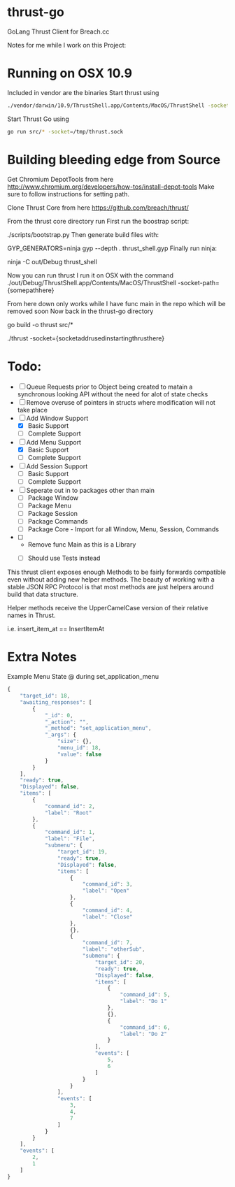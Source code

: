 thrust-go
=========

GoLang Thrust Client for Breach.cc 

Notes for me while I work on this Project:

Running on OSX 10.9
==================
Included in vendor are the binaries
Start thrust using
```bash
./vendor/darwin/10.9/ThrustShell.app/Contents/MacOS/ThrustShell -socket-path=/tmp/thrust.sock
```
Start Thrust Go using
```bash
go run src/* -socket=/tmp/thrust.sock
```


Building bleeding edge from Source
======
Get Chromium DepotTools from here
http://www.chromium.org/developers/how-tos/install-depot-tools
Make sure to follow instructions for setting path.

Clone Thrust Core from here
https://github.com/breach/thrust/

From the thrust core directory run 
First run the boostrap script:

./scripts/bootstrap.py 
Then generate build files with:

GYP_GENERATORS=ninja gyp --depth . thrust_shell.gyp
Finally run ninja:

ninja -C out/Debug thrust_shell

Now you can run thrust 
I run it on OSX with the command
 ./out/Debug/ThrustShell.app/Contents/MacOS/ThrustShell -socket-path={somepathhere}


From here down only works while I have  func main in the repo which will be removed soon
Now back in the thrust-go directory

go build -o thrust src/* 

./thrust -socket={socketaddrusedinstartingthrusthere}


Todo:
================

- [ ] Queue Requests prior to Object being created to matain a synchronous looking API without the need for alot of state checks
- [ ] Remove overuse of pointers in structs where modification will not take place
- [ ] Add Window Support
  - [X] Basic Support
  - [ ] Complete Support 

- [ ] Add Menu Support
  - [X] Basic Support
  - [ ] Complete Support

- [ ] Add Session Support
  - [ ] Basic Support
  - [ ] Complete Support

- [ ] Seperate out in to packages other than main
  - [ ] Package Window
  - [ ] Package Menu
  - [ ] Package Session
  - [ ] Package Commands
  - [ ] Package Core - Import for all Window, Menu, Session, Commands 

- [ ] - Remove func Main as this is a Library
  - [ ] Should use Tests instead


This thrust client exposes enough Methods to be fairly forwards compatible even without adding new helper methods. The beauty of working with a stable JSON RPC Protocol is that most methods are just helpers around build that data structure.

Helper methods receive the UpperCamelCase version of their relative names in Thrust.

i.e. insert_item_at == InsertItemAt



Extra Notes
================
Example Menu State @ during set_application_menu

```javascript
{
    "target_id": 18,
    "awaiting_responses": [
        {
            "_id": 0,
            "_action": "",
            "_method": "set_application_menu",
            "_args": {
                "size": {},
                "menu_id": 18,
                "value": false
            }
        }
    ],
    "ready": true,
    "Displayed": false,
    "items": [
        {
            "command_id": 2,
            "label": "Root"
        },
        {
            "command_id": 1,
            "label": "File",
            "submenu": {
                "target_id": 19,
                "ready": true,
                "Displayed": false,
                "items": [
                    {
                        "command_id": 3,
                        "label": "Open"
                    },
                    {
                        "command_id": 4,
                        "label": "Close"
                    },
                    {},
                    {
                        "command_id": 7,
                        "label": "otherSub",
                        "submenu": {
                            "target_id": 20,
                            "ready": true,
                            "Displayed": false,
                            "items": [
                                {
                                    "command_id": 5,
                                    "label": "Do 1"
                                },
                                {},
                                {
                                    "command_id": 6,
                                    "label": "Do 2"
                                }
                            ],
                            "events": [
                                5,
                                6
                            ]
                        }
                    }
                ],
                "events": [
                    3,
                    4,
                    7
                ]
            }
        }
    ],
    "events": [
        2,
        1
    ]
}
```

